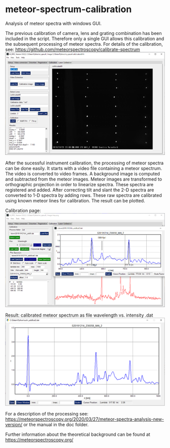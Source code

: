 # meteor-spectrum-calibration
Analysis of meteor spectra with windows GUI.

The previous calibration of camera, lens and grating combination has been included in the script. Therefore only a single GUI allows this calibration and the subsequent processing of meteor spectra. For details of the calibration, see:
https://github.com/meteorspectroscopy/calibrate-spectrum
<img src= https://github.com/meteorspectroscopy/meteor-spectrum-calibration/blob/master/doc/m_spec%20calib%20calib.PNG>

After the sucessful instrument calibration, the processing of meteor spectra can be done easily. It starts with a video file containing a meteor spectrum. The video is converted to video frames. A background image is computed and subtracted from the meteor images. Meteor images are transformed to orthographic projection in order to linearize spectra. These spectra are registered and added. After correcting tilt and slant the 2-D spectra are converted to 1-D spectra by adding rows. These raw spectra are calibrated using known meteor lines for calibration. The result can be plotted.

Calibration page:
<img src= https://github.com/meteorspectroscopy/meteor-spectrum-calibration/blob/master/doc/m_spec%20calib%20spec.PNG>

Result: calibrated meteor spectrum as file wavelength vs. intensity .dat
<img src= https://github.com/meteorspectroscopy/meteor-spectrum/blob/master/doc/m_spec%20plot%20spectrum.PNG>

For a description of the processing see: https://meteorspectroscopy.org/2020/03/27/meteor-spectra-analysis-new-version/
or the manual in the doc folder.

Further information about the theoretical background can be found at https://meteorspectroscopy.org/

